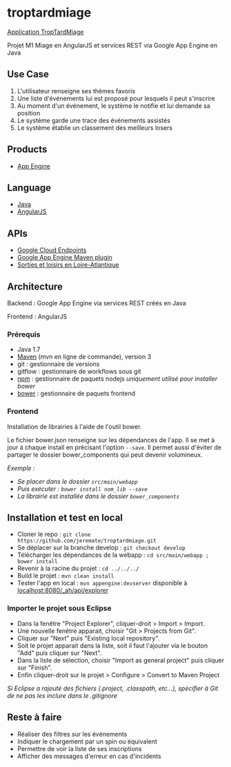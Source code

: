 troptardmiage
=============
[Application TropTardMiage][0]

Projet M1 Miage en AngularJS et services REST via Google App Engine en Java

## Use Case
1. L'utilisateur renseigne ses thèmes favoris
2. Une liste d'événements lui est proposé pour lesquels il peut s'inscrire
3. Au moment d'un événement, le système le notifie et lui demande sa position
4. Le système garde une trace des événements assistés
5. Le système établie un classement des meilleurs losers

## Products
- [App Engine][1]

## Language
- [Java][2]
- [AngularJS][8]

## APIs
- [Google Cloud Endpoints][3]
- [Google App Engine Maven plugin][4]
- [Sorties et loisirs en Loire-Atlantique][11]

## Architecture
Backend : Google App Engine via services REST créés en Java

Frontend : AngularJS

### Prérequis
- Java 1.7
- [Maven][7] (mvn en ligne de commande), version 3
- git : gestionnaire de versions
- gitflow : gestionnaire de workflows sous git
- [npm][9] : gestionnaire de paquets nodejs _uniquement utilisé pour installer bower_
- [bower][10] : gestionnaire de paquets frontend

### Frontend
Installation de librairies à l'aide de l'outil bower.

Le fichier bower.json renseigne sur les dépendances de l'app. Il se met à jour à chaque install en précisant l'option `--save`. Il permet aussi d'éviter de partager le dossier bower_components qui peut devenir volumineux.

_Exemple :_
* _Se placer dans le dossier `src/main/webapp`_ 
* _Puis exécuter : `bower install nom_lib --save`_
* _La librairie est installée dans le dossier `bower_components`_

## Installation et test en local
- Cloner le repo : `git clone https://github.com/jeremate/troptardmiage.git`
- Se déplacer sur la branche develop : `git checkout develop`
- Télécharger les dépendances de la webapp : `cd src/main/webapp ; bower install`
- Revenir à la racine du projet : `cd ../../../`
- Build le projet : `mvn clean install`
- Tester l'app en local : `mvn appengine:devserver` disponible à [localhost:8080/_ah/api/explorer][5]

### Importer le projet sous Eclipse
- Dans la fenêtre "Project Explorer", cliquer-droit > Import > Import.
- Une nouvelle fenêtre apparait, choisir "Git > Projects from Git".
- Cliquer sur "Next" puis "Existing local repository".
- Soit le projet apparait dans la liste, soit il faut l'ajouter via le bouton "Add" puis cliquer sur "Next".
- Dans la liste de sélection, choisir "Import as general project" puis cliquer sur "Finish".
- Enfin cliquer-droit sur le projet > Configure > Convert to Maven Project

_Si Eclipse a rajouté des fichiers (.project, .classpath, etc...), spécifier à Git de ne pas les inclure dans le .gitignore_

## Reste à faire
- Réaliser des filtres sur les événements
- Indiquer le chargement par un spin ou équivalent
- Permettre de voir la liste de ses inscriptions
- Afficher des messages d'erreur en cas d'incidents

[0]: https://troptardmiage.appspot.com
[1]: https://developers.google.com/appengine
[2]: http://java.com/en/
[3]: https://developers.google.com/appengine/docs/java/endpoints/
[4]: https://developers.google.com/appengine/docs/java/tools/maven
[5]: http://localhost:8080/_ah/api/explorer
[6]: https://console.developers.google.com/
[7]: https://cloud.google.com/appengine/docs/java/tools/maven
[8]: https://angularjs.org
[9]: https://www.npmjs.com/
[10]: https://www.npmjs.com/package/bower
[11]: http://api.loire-atlantique.fr/